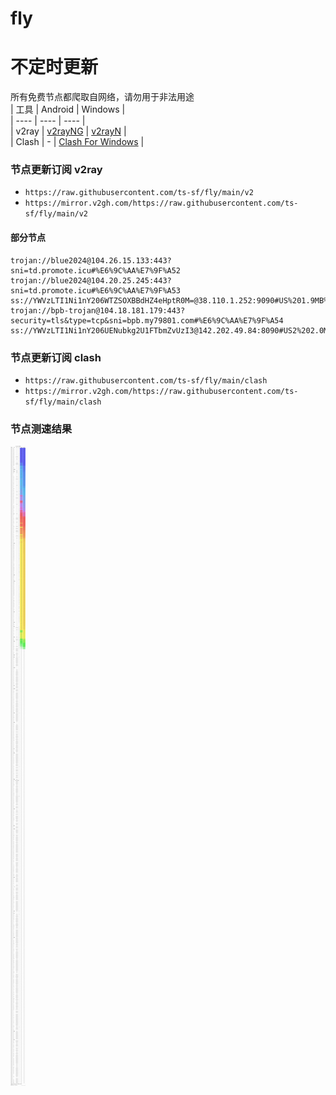 # fly
# 不定时更新
所有免费节点都爬取自网络，请勿用于非法用途  
|  工具  | Android  | Windows  |  
|  ----  | ----   | ----  |  
| v2ray  | [v2rayNG](https://github.com/2dust/v2rayNG/releases) | [v2rayN](https://github.com/2dust/v2rayN/releases) |  
| Clash  | - | [Clash For Windows](https://github.com/2dust/clashN/releases) | 
  
### 节点更新订阅  v2ray
- `https://raw.githubusercontent.com/ts-sf/fly/main/v2`  
- `https://mirror.v2gh.com/https://raw.githubusercontent.com/ts-sf/fly/main/v2`  

#### 部分节点  
``` 
trojan://blue2024@104.26.15.133:443?sni=td.promote.icu#%E6%9C%AA%E7%9F%A52
trojan://blue2024@104.20.25.245:443?sni=td.promote.icu#%E6%9C%AA%E7%9F%A53
ss://YWVzLTI1Ni1nY206WTZSOXBBdHZ4eHptR0M=@38.110.1.252:9090#US%201.9MB%2Fs
trojan://bpb-trojan@104.18.181.179:443?security=tls&type=tcp&sni=bpb.my79801.com#%E6%9C%AA%E7%9F%A54
ss://YWVzLTI1Ni1nY206UENubkg2U1FTbmZvUzI3@142.202.49.84:8090#US2%202.0MB%2Fs
```
### 节点更新订阅  clash
- `https://raw.githubusercontent.com/ts-sf/fly/main/clash`  
- `https://mirror.v2gh.com/https://raw.githubusercontent.com/ts-sf/fly/main/clash`  

### 节点测速结果
![image](traffic.png)
